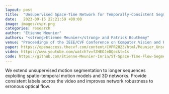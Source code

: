 ```yaml
---
layout: post
title:  "Unsupervised Space-Time Network for Temporally-Consistent Segmentation of Multiple Motions"
date:   2023-09-15 22:21:59 +00:00
image: images/cvpr.png
categories: research
author: "Etienne Meunier"
authors: "<strong>Etienne Meunier</strong> and Patrick Bouthemy"
venue: "Proceedings of the IEEE/CVF Conference on Computer Vision and Pattern Recognition (CVPR)"
paper: https://openaccess.thecvf.com/content/CVPR2023/html/Meunier_Unsupervised_Space-Time_Network_for_Temporally-Consistent_Segmentation_of_Multiple_Motions_CVPR_2023_paper.html
video: https://www.youtube.com/watch?v=fZHEOJeDQoc&t=1s
code: https://github.com/Etienne-Meunier-Inria/ST-Space-Time-Flow-Segmentation
---
```

We extend unsupervised motion segmentation to longer sequences exploiting spatio-temporal motion models and 3D networks. Provide consistent labels accros the video and improves network robustness to erronous optical flow. 

